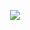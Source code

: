<p align="center"><img src="https://github.com/user-attachments/assets/72d0c18f-6690-45a3-bca2-728188064602" /></p>
